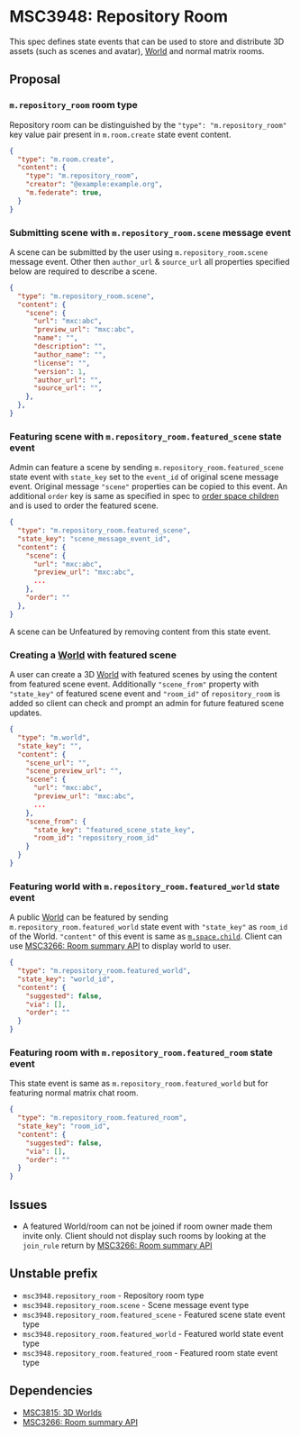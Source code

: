 # MSC3948: Repository Room

This spec defines state events that can be used to store and distribute 3D assets (such as scenes
and avatar), [World](https://github.com/matrix-org/matrix-spec-proposals/pull/3815) and normal
matrix rooms.

## Proposal

### `m.repository_room` room type

Repository room can be distinguished by the `"type": "m.repository_room"` key value pair
present in `m.room.create` state event content.

```json
{
  "type": "m.room.create",
  "content": {
    "type": "m.repository_room",
    "creator": "@example:example.org",
    "m.federate": true,
  }
}
```

### Submitting scene with `m.repository_room.scene` message event

A scene can be submitted by the user using `m.repository_room.scene` message event. Other then
`author_url` & `source_url` all properties specified below are required to describe a scene.

```json
{
  "type": "m.repository_room.scene",
  "content": {
    "scene": {
      "url": "mxc:abc",
      "preview_url": "mxc:abc",
      "name": "",
      "description": "",
      "author_name": "",
      "license": "",
      "version": 1,
      "author_url": "",
      "source_url": "",
    },
  },
}
```

### Featuring scene with `m.repository_room.featured_scene` state event

Admin can feature a scene by sending `m.repository_room.featured_scene` state event with
`state_key` set to the `event_id` of original scene message event. Original message `"scene"`
properties can be copied to this event. An additional `order` key is same as specified in spec to
[order space
children](https://spec.matrix.org/v1.5/client-server-api/#ordering-of-children-within-a-space) and
is used to order the featured scene.

```json
{
  "type": "m.repository_room.featured_scene",
  "state_key": "scene_message_event_id",
  "content": {
    "scene": {
      "url": "mxc:abc",
      "preview_url": "mxc:abc",
      ...
    },
    "order": ""
  },
}
```

A scene can be Unfeatured by removing content from this state event.

### Creating a [World](https://github.com/matrix-org/matrix-spec-proposals/pull/3815) with featured scene

A user can create a 3D [World](https://github.com/matrix-org/matrix-spec-proposals/pull/3815) with
featured scenes by using the content from featured scene event. Additionally `"scene_from"` property
with `"state_key"` of featured scene event and `"room_id"` of `repository_room` is added so client
can check and prompt an admin for future featured scene updates.

```json
{
  "type": "m.world",
  "state_key": "",
  "content": {
    "scene_url": "",
    "scene_preview_url": "",
    "scene": {
      "url": "mxc:abc",
      "preview_url": "mxc:abc",
      ...
    },
    "scene_from": {
      "state_key": "featured_scene_state_key",
      "room_id": "repository_room_id"
    }
  }
}
```

### Featuring world with `m.repository_room.featured_world` state event

A public [World](https://github.com/matrix-org/matrix-spec-proposals/pull/3815) can be featured by
sending `m.repository_room.featured_world` state event with `"state_key"` as `room_id` of the
World. `"content"` of this event is same as
[`m.space.child`](https://spec.matrix.org/v1.5/client-server-api/#mspacechild). Client can use
[MSC3266: Room summary API](https://github.com/matrix-org/matrix-spec-proposals/pull/3266) to
display world to user.

```json
{
  "type": "m.repository_room.featured_world",
  "state_key": "world_id",
  "content": {
    "suggested": false,
    "via": [],
    "order": ""
  }
}
```

### Featuring room with  `m.repository_room.featured_room` state event

This state event is same as `m.repository_room.featured_world` but for featuring normal matrix
chat room.

```json
{
  "type": "m.repository_room.featured_room",
  "state_key": "room_id",
  "content": {
    "suggested": false,
    "via": [],
    "order": ""
  }
}
```

## Issues

* A featured World/room can not be joined if room owner made them invite only. Client should not
  display such rooms by looking at the `join_rule` return by [MSC3266: Room summary
  API](https://github.com/matrix-org/matrix-spec-proposals/pull/3266)

## Unstable prefix
* `msc3948.repository_room` - Repository room type
* `msc3948.repository_room.scene` - Scene message event type
* `msc3948.repository_room.featured_scene` - Featured scene state event type
* `msc3948.repository_room.featured_world` - Featured world state event type
* `msc3948.repository_room.featured_room` - Featured room state event type

## Dependencies

* [MSC3815: 3D Worlds](https://github.com/matrix-org/matrix-spec-proposals/pull/3815)
* [MSC3266: Room summary API](https://github.com/matrix-org/matrix-spec-proposals/pull/3266)
